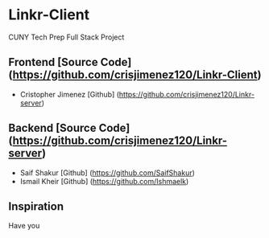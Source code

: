 # Linkr-Client
CUNY Tech Prep Full Stack Project 


## Frontend [Source Code] (https://github.com/crisjimenez120/Linkr-Client)
- Cristopher Jimenez [Github] (https://github.com/crisjimenez120/Linkr-server)

## Backend [Source Code] (https://github.com/crisjimenez120/Linkr-server) 
- Saif Shakur [Github] (https://github.com/SaifShakur)
- Ismail Kheir [Github] (https://github.com/Ishmaelk)

## Inspiration
Have you 
